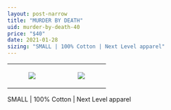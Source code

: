 ```yaml
---
layout: post-narrow
title: "MURDER BY DEATH"
uid: murder-by-death-40
price: "$40"
date: 2021-01-28
sizing: "SMALL | 100% Cotton | Next Level apparel"
---
```




<table style="width:100%;"><tr><td style="vertical-align:top;">
      <figure class="tmblr-full" data-orig-height="2048" data-orig-width="1365" data-orig-src="https://concertshirts.netlify.app/shirts/0415/0415-01.jpg"><img src="https://64.media.tumblr.com/f49242f8f8c89515210673b62cbf503e/acc72098d6940efd-59/s540x810/dc00c5357eeedab3e2cfd31645aac21cc9803c85.jpg" data-orig-height="2048" data-orig-width="1365" data-orig-src="https://concertshirts.netlify.app/shirts/0415/0415-01.jpg"/></figure></td>
    <td style="vertical-align:top;">
      <figure class="tmblr-full" data-orig-height="2048" data-orig-width="1365" data-orig-src="https://concertshirts.netlify.app/shirts/0415/0415-02.jpg"><img src="https://64.media.tumblr.com/1ffbef17507ec2c17034ef7eb25e58e4/acc72098d6940efd-db/s540x810/4a444c8e8f915659a62af9050a2bca5b40d29373.jpg" data-orig-height="2048" data-orig-width="1365" data-orig-src="https://concertshirts.netlify.app/shirts/0415/0415-02.jpg"/></figure></td>
  </tr></table><p>
  SMALL | 100% Cotton | Next Level apparel
</p>
